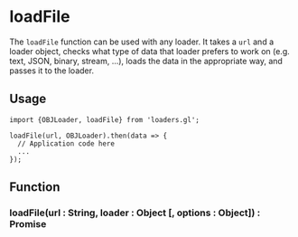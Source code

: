 # loadFile

The `loadFile` function can be used with any loader. It takes a `url` and a loader object, checks what type of data that loader prefers to work on (e.g. text, JSON, binary, stream, ...), loads the data in the appropriate way, and passes it to the loader.


## Usage

```
import {OBJLoader, loadFile} from 'loaders.gl';

loadFile(url, OBJLoader).then(data => {
  // Application code here
  ...
});
```

## Function

### loadFile(url : String, loader : Object [, options : Object]) : Promise

